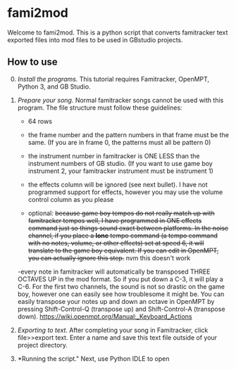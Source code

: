 # fami2mod


Welcome to fami2mod. This is a python script that converts famitracker text exported files into mod files to be used in GBstudio projects.

## How to use
0. *Install the programs.* This tutorial requires Famitracker, OpenMPT, Python 3, and GB Studio.
1. *Prepare your song.* Normal famitracker songs cannot be used with this program. The file structure must follow these guidelines:
    
    - 64 rows
    
    - the frame number and the pattern numbers in that frame must be the same. (If you are in frame 0, the patterns must all be pattern 0)
    
    - the instrument number in famitracker is ONE LESS than the instrument numbers of GB studio. (If you want to use game boy instrument 2, your famitracker instrument must be instrument 1)
    
    - the effects column will be ignored (see next bullet). I have 	not programmed support for effects, however you may use the volume control column as you please
    
    - optional: ~~because game boy tempos do not really match up with famitracker tempos well, I have programmed in ONE effects command just so things sound exact between platforms.
      In the noise channel, if you place a **lone** tempo command (a tempo command with no notes, volume, or other effects) set at speed 6, it will translate to the game boy equivalent.
      If you can edit in OpenMPT, you can actually ignore this step.~~ nvm this doesn't work
      
     -every note in famitracker will automatically be transposed THREE OCTAVES UP in the mod format. So if you put down a C-3, it will play a C-6. 
      For the first two channels, the sound is not so drastic on the game boy, however one can easily see how troublesome it might be.
      You can easily transpose your notes up and down an octave in OpenMPT by pressing Shift-Control-Q (transpose up) and Shift-Control-A (transpose down). https://wiki.openmpt.org/Manual:_Keyboard_Actions
      
      
      
2. *Exporting to text.* After completing your song in Famitracker, click file>>export text. Enter a name and save this text file outside of your project directory.

3. *Running the script." Next, use Python IDLE to open 
